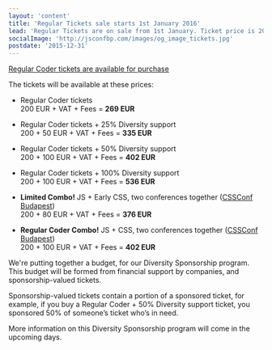 ```yaml
---
layout: 'content'
title: 'Regular Tickets sale starts 1st January 2016'
lead: 'Regular Tickets are on sale from 1st January. Ticket price is 200 EUR + VAT + Fees = 269 EUR'
socialImage: 'http://jsconfbp.com/images/og_image_tickets.jpg'
postdate: '2015-12-31'
---
```

[Regular Coder tickets are available for purchase](https://ti.to/jsconf-bp/jsconf-budapest-2016)

The tickets will be available at these prices:

 * Regular Coder tickets <br />200 EUR + VAT + Fees = **269 EUR**

 * Regular Coder tickets + 25% Diversity support <br />200 + 50 EUR + VAT + Fees = **335 EUR**

 * Regular Coder tickets + 50% Diversity support <br />200 + 100 EUR + VAT + Fees = **402 EUR**

 * Regular Coder tickets + 100% Diversity support <br />200 + 100 EUR + VAT + Fees = **536 EUR**

 * **Limited Combo!** JS + Early CSS, two conferences together ([CSSConf Budapest](http://cssconfbp.rocks/))<br />200 + 80 EUR + VAT + Fees = **376 EUR**

 * **Regular Coder Combo!** JS + CSS, two conferences together ([CSSConf Budapest](http://cssconfbp.rocks/))<br />200 + 100 EUR + VAT + Fees = **402 EUR**

 We're putting together a budget, for our Diversity Sponsorship program.
 This budget will be formed from financial support by companies, and sponsorship-valued tickets.

 Sponsorship-valued tickets contain a portion of a sponsored ticket, for example, if you buy a Regular Coder + 50% Diversity support ticket, you sponsored 50% of someone’s ticket who’s in need.

 More information on this Diversity Sponsorship program will come in the upcoming days.
